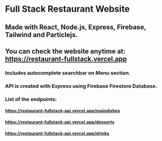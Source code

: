 # Full Stack Restaurant Website
## Made with React, Node.js, Express, Firebase, Tailwind and Particlejs.

## You can check the website anytime at: https://restaurant-fullstack.vercel.app

### Includes autocomplete searchbar on Menu section.

### API is created with Express using Firebase Firestore Database.
### List of the endpoints:
#### https://restaurant-fullstack-api.vercel.app/maindishes
#### https://restaurant-fullstack-api.vercel.app/desserts
#### https://restaurant-fullstack-api.vercel.app/drinks

